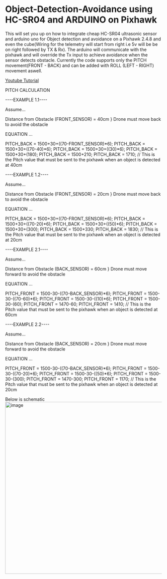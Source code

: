 # Object-Detection-Avoidance using HC-SR04 and ARDUINO on Pixhawk
This will set you up on how to integrate cheap HC-SR04 ultrasonic sensor and arduino uno for Object detection and avoidance on a Pixhawk 2.4.8 and even the cube(Wiring for the telemetry will start from right i.e 5v will be be on right followed by TX &amp; Rx). The arduino will communicate with the pixhawk and will override the Tx input to achieve avoidance when the sensor detects obstacle. 
Currently the code supports only the PITCH movement(FRONT - BACK) and can be added with ROLL (LEFT - RIGHT) movement aswell.

<a href="https://youtu.be/NlPEn-53Ze8">Youtube Tutorial</a>

PITCH CALCULATION

----EXAMPLE 1.1----

Assume...

Distance from Obstacle (FRONT_SENSOR) = 40cm } Drone must move back to avoid the obstacle

EQUATION ...

PITCH_BACK = 1500+30+((70-FRONT_SENSOR)*6);
PITCH_BACK = 1500+30+((70-40)*6);
PITCH_BACK = 1500+30+((30)*6);
PITCH_BACK = 1500+30+(180);
PITCH_BACK = 1500+210;
PITCH_BACK = 1710; // This is the Pitch value that must be sent to the pixhawk when an object is detected at 40cm


----EXAMPLE 1.2----

Assume...

Distance from Obstacle (FRONT_SENSOR) = 20cm } Drone must move back to avoid the obstacle

EQUATION ...

PITCH_BACK = 1500+30+((70-FRONT_SENSOR)*6);
PITCH_BACK = 1500+30+((70-20)*6);
PITCH_BACK = 1500+30+((50)*6);
PITCH_BACK = 1500+30+(300);
PITCH_BACK = 1500+330;
PITCH_BACK = 1830; // This is the Pitch value that must be sent to the pixhawk when an object is detected at 20cm



----EXAMPLE 2.1----

Assume...

Distance from Obstacle (BACK_SENSOR) = 60cm } Drone must move forward to avoid the obstacle

EQUATION ...

PITCH_FRONT = 1500-30-((70-BACK_SENSOR)*6);
PITCH_FRONT = 1500-30-((70-60)*6);
PITCH_FRONT = 1500-30-((10)*6);
PITCH_FRONT = 1500-30-(60);
PITCH_FRONT = 1470-60;
PITCH_FRONT = 1410; // This is the Pitch value that must be sent to the pixhawk when an object is detected at 60cm



----EXAMPLE 2.2----

Assume...

Distance from Obstacle (BACK_SENSOR) = 20cm } Drone must move forward to avoid the obstacle

EQUATION ...

PITCH_FRONT = 1500-30-((70-BACK_SENSOR)*6);
PITCH_FRONT = 1500-30-((70-20)*6);
PITCH_FRONT = 1500-30-((50)*6);
PITCH_FRONT = 1500-30-(300);
PITCH_FRONT = 1470-300;
PITCH_FRONT = 1170; // This is the Pitch value that must be sent to the pixhawk when an object is detected at 20cm


Below is schematic
<img width="551" alt="image" src="https://user-images.githubusercontent.com/81543946/189780058-f7fb02f8-76d8-4ceb-afd7-fa898446de15.png">

